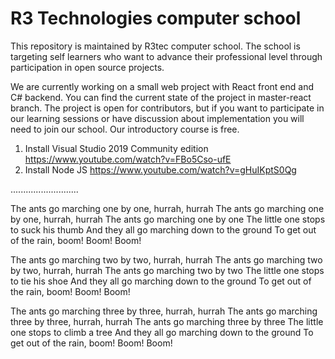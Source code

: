 # R3 Technologies computer school
This repository is maintained by R3tec computer school. The school is targeting self learners who want to advance their professional level through participation in open source projects.

We are currently working on a small web project with React front end and C# backend. You can find the current state of the project in master-react branch. The project is open for contributors, but if you want to participate in our learning sessions or have discussion about implementation you will need to join our school. Our introductory course is free.



1. Install Visual Studio 2019 Community edition https://www.youtube.com/watch?v=FBo5Cso-ufE
2. Install Node JS https://www.youtube.com/watch?v=gHuIKptS0Qg

...........................


The ants go marching one by one, hurrah, hurrah
The ants go marching one by one, hurrah, hurrah
The ants go marching one by one
The little one stops to suck his thumb
And they all go marching down to the ground
To get out of the rain, boom! Boom! Boom!

The ants go marching two by two, hurrah, hurrah
The ants go marching two by two, hurrah, hurrah
The ants go marching two by two
The little one stops to tie his shoe
And they all go marching down to the ground
To get out of the rain, boom! Boom! Boom!

The ants go marching three by three, hurrah, hurrah
The ants go marching three by three, hurrah, hurrah
The ants go marching three by three
The little one stops to climb a tree
And they all go marching down to the ground
To get out of the rain, boom! Boom! Boom!
